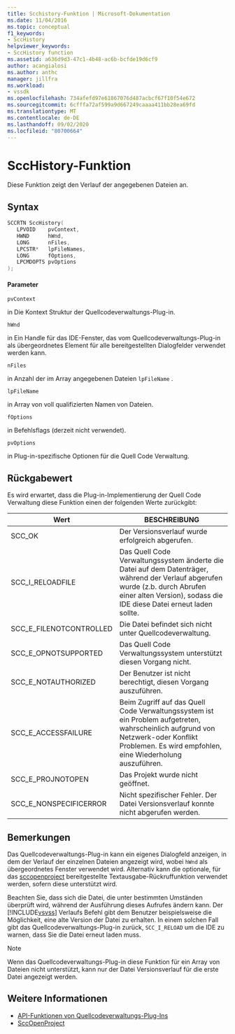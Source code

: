 ```yaml
---
title: Scchistory-Funktion | Microsoft-Dokumentation
ms.date: 11/04/2016
ms.topic: conceptual
f1_keywords:
- SccHistory
helpviewer_keywords:
- SccHistory function
ms.assetid: a636d9d3-47c1-4b48-ac6b-bcfde19d6cf9
author: acangialosi
ms.author: anthc
manager: jillfra
ms.workload:
- vssdk
ms.openlocfilehash: 734afefd97e61867076d487acbcf67f10f54e672
ms.sourcegitcommit: 6cfffa72af599a9d667249caaaa411bb28ea69fd
ms.translationtype: MT
ms.contentlocale: de-DE
ms.lasthandoff: 09/02/2020
ms.locfileid: "80700664"
---
```

# <a name="scchistory-function"></a>SccHistory-Funktion
Diese Funktion zeigt den Verlauf der angegebenen Dateien an.

## <a name="syntax"></a>Syntax

```cpp
SCCRTN SccHistory(
   LPVOID    pvContext,
   HWND      hWnd,
   LONG      nFiles,
   LPCSTR*   lpFileNames,
   LONG      fOptions,
   LPCMDOPTS pvOptions
);
```

#### <a name="parameters"></a>Parameter
 `pvContext`

in Die Kontext Struktur der Quellcodeverwaltungs-Plug-in.

 `hWnd`

in Ein Handle für das IDE-Fenster, das vom Quellcodeverwaltungs-Plug-in als übergeordnetes Element für alle bereitgestellten Dialogfelder verwendet werden kann.

 `nFiles`

in Anzahl der im Array angegebenen Dateien `lpFileName` .

 `lpFileName`

in Array von voll qualifizierten Namen von Dateien.

 `fOptions`

in Befehlsflags (derzeit nicht verwendet).

 `pvOptions`

in Plug-in-spezifische Optionen für die Quell Code Verwaltung.

## <a name="return-value"></a>Rückgabewert
 Es wird erwartet, dass die Plug-in-Implementierung der Quell Code Verwaltung diese Funktion einen der folgenden Werte zurückgibt:

|Wert|BESCHREIBUNG|
|-----------|-----------------|
|SCC_OK|Der Versionsverlauf wurde erfolgreich abgerufen.|
|SCC_I_RELOADFILE|Das Quell Code Verwaltungssystem änderte die Datei auf dem Datenträger, während der Verlauf abgerufen wurde (z.b. durch Abrufen einer alten Version), sodass die IDE diese Datei erneut laden sollte.|
|SCC_E_FILENOTCONTROLLED|Die Datei befindet sich nicht unter Quellcodeverwaltung.|
|SCC_E_OPNOTSUPPORTED|Das Quell Code Verwaltungssystem unterstützt diesen Vorgang nicht.|
|SCC_E_NOTAUTHORIZED|Der Benutzer ist nicht berechtigt, diesen Vorgang auszuführen.|
|SCC_E_ACCESSFAILURE|Beim Zugriff auf das Quell Code Verwaltungssystem ist ein Problem aufgetreten, wahrscheinlich aufgrund von Netzwerk-oder Konflikt Problemen. Es wird empfohlen, eine Wiederholung auszuführen.|
|SCC_E_PROJNOTOPEN|Das Projekt wurde nicht geöffnet.|
|SCC_E_NONSPECIFICERROR|Nicht spezifischer Fehler. Der Datei Versionsverlauf konnte nicht abgerufen werden.|

## <a name="remarks"></a>Bemerkungen
 Das Quellcodeverwaltungs-Plug-in kann ein eigenes Dialogfeld anzeigen, in dem der Verlauf der einzelnen Dateien angezeigt wird, wobei `hWnd` als übergeordnetes Fenster verwendet wird. Alternativ kann die optionale, für das [sccopenproject](../extensibility/sccopenproject-function.md) bereitgestellte Textausgabe-Rückruffunktion verwendet werden, sofern diese unterstützt wird.

 Beachten Sie, dass sich die Datei, die unter bestimmten Umständen überprüft wird, während der Ausführung dieses Aufrufes ändern kann. Der [!INCLUDE[vsvss](../extensibility/includes/vsvss_md.md)] Verlaufs Befehl gibt dem Benutzer beispielsweise die Möglichkeit, eine alte Version der Datei zu erhalten. In einem solchen Fall gibt das Quellcodeverwaltungs-Plug-in zurück, `SCC_I_RELOAD` um die IDE zu warnen, dass Sie die Datei erneut laden muss.

> [!NOTE]
> Wenn das Quellcodeverwaltungs-Plug-in diese Funktion für ein Array von Dateien nicht unterstützt, kann nur der Datei Versionsverlauf für die erste Datei angezeigt werden.

## <a name="see-also"></a>Weitere Informationen
- [API-Funktionen von Quellcodeverwaltungs-Plug-Ins](../extensibility/source-control-plug-in-api-functions.md)
- [SccOpenProject](../extensibility/sccopenproject-function.md)
